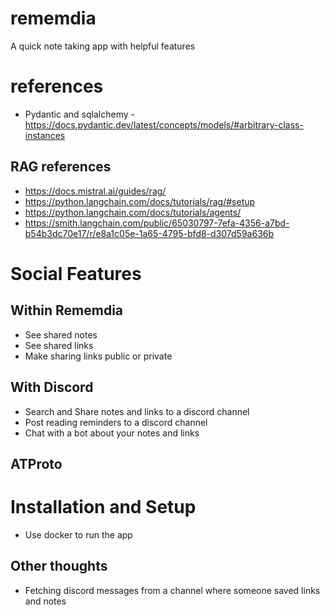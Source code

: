 # rememdia

A quick note taking app with helpful features

# references

- Pydantic and sqlalchemy - https://docs.pydantic.dev/latest/concepts/models/#arbitrary-class-instances

## RAG references

- https://docs.mistral.ai/guides/rag/
- https://python.langchain.com/docs/tutorials/rag/#setup
- https://python.langchain.com/docs/tutorials/agents/
- https://smith.langchain.com/public/65030797-7efa-4356-a7bd-b54b3dc70e17/r/e8a1c05e-1a65-4795-bfd8-d307d59a636b

# Social Features

## Within Rememdia

- See shared notes
- See shared links
- Make sharing links public or private

## With Discord

- Search and Share notes and links to a discord channel
- Post reading reminders to a discord channel
- Chat with a bot about your notes and links

## ATProto

# Installation and Setup

- Use docker to run the app

## Other thoughts

- Fetching discord messages from a channel where someone saved links and notes
